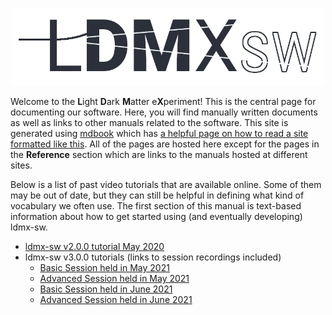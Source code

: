 
<p align="center">
    <img src="img/ldmx_logo_dark.png" width="500">
</p>

Welcome to the **L**ight **D**ark **M**atter e**X**periment!
This is the central page for documenting our software.
Here, you will find manually written documents as well as links to
other manuals related to the software. This site is generated using 
[mdbook](https://rust-lang.github.io/mdBook/index.html) which has 
[a helpful page on how to read a site formatted like this](https://rust-lang.github.io/mdBook/guide/reading.html).
All of the pages are hosted here except for the pages in the **Reference** section
which are links to the manuals hosted at different sites.

Below is a list of past video tutorials that are available online. Some of them
may be out of date, but they can still be helpful in defining what kind
of vocabulary we often use. The first section of this manual is text-based information
about how to get started using (and eventually developing) ldmx-sw.

- [ldmx-sw v2.0.0 tutorial May 2020](https://indico.fnal.gov/event/24343/)
- ldmx-sw v3.0.0 tutorials (links to session recordings included)
  - [Basic Session held in May 2021](https://indico.fnal.gov/event/49207/)
  - [Advanced Session held in May 2021](https://indico.fnal.gov/event/49208/)
  - [Basic Session held in June 2021](https://indico.fnal.gov/event/49212/)
  - [Advanced Session held in June 2021](https://indico.fnal.gov/event/49213/)
